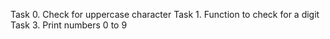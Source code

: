 Task 0. Check for uppercase character
Task 1. Function to check for a digit
Task 3. Print numbers 0 to 9
